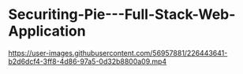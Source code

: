 # Securiting-Pie---Full-Stack-Web-Application

https://user-images.githubusercontent.com/56957881/226443641-b2d6dcf4-3ff8-4d86-97a5-0d32b8800a09.mp4

